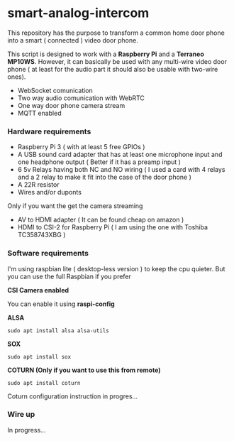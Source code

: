 # smart-analog-intercom

This repository has the purpose to transform a common home door phone into a smart ( connected ) video door phone.

This script is designed to work with a **Raspberry Pi** and a **Terraneo MP10WS**. However, it can basically be used with any multi-wire video door phone (
at least for the audio part it should also be usable with two-wire ones).

- WebSocket comunication
- Two way audio comunication with WebRTC
- One way door phone camera stream
- MQTT enabled

### Hardware requirements
* Raspberry Pi 3 ( with at least 5 free GPIOs )
* A USB sound card adapter that has at least one microphone input and one headphone output ( Better if it has a preamp input )
* 6 5v Relays having both NC and NO wiring ( I used a card with 4 relays and a 2 relay to make it fit into the case of the door phone )
* A 22R resistor
* Wires and/or duponts

Only if you want the get the camera streaming
* AV to HDMI adapter ( It can be found cheap on amazon )
* HDMI to CSI-2 for Raspberry Pi ( I am using the one with Toshiba TC358743XBG )

### Software requirements

I'm using raspbian lite ( desktop-less version ) to keep the cpu quieter. But you can use the full Raspbian if you prefer

**CSI Camera enabled**

You can enable it using **raspi-config**

**ALSA**
```
sudo apt install alsa alsa-utils
```

**SOX**
```
sudo apt install sox
```

**COTURN (Only if you want to use this from remote)**
```
sudo apt install coturn
```

Coturn configuration instruction in progres...



### Wire up
In progress...


